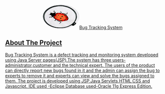 <p align="center">
  <a href="https://github.com/kratikaagarwal/Bug-Tracking-System">
    <img src="https://github.com/kratikaagarwal/Bug-Tracking-System/blob/main/WebContent/images/bug.png" alt="Logo" width="120" height="80"
         style="border-radius: 50%;>
  </a>

  <h3 align="center">Bug Tracking System</h3>

 
## About The Project
Bug Tracking System is a defect tracking and monitoring system developed using Java Server pages(JSP).The system has three users- administrator,customer and the technical expert.
The users of the product can directly report new bugs found in it and the admin can assign the bug to experts to remove it and experts can view and solve the bugs assigned to them.
The project is developed using JSP,Java Servlets,HTML,CSS and Javascript.
IDE used -Eclipse
Database used-Oracle 11g Express Edition.
